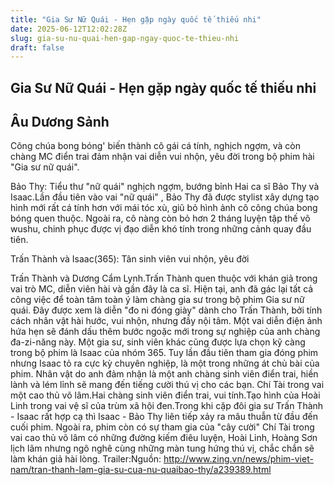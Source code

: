 ```yaml
---
title: "Gia Sư Nữ Quái - Hẹn gặp ngày quốc tế thiếu nhi"
date: 2025-06-12T12:02:28Z
slug: gia-su-nu-quai-hen-gap-ngay-quoc-te-thieu-nhi
draft: false
---
```


## Gia Sư Nữ Quái - Hẹn gặp ngày quốc tế thiếu nhi

## Âu Dương Sảnh

Công chúa bong bóng' biến thành cô gái cá tính, nghịch ngợm, và còn chàng MC điển trai đảm nhận vai diễn vui nhộn, yêu đời trong bộ phim hài "Gia sư nữ quái".
 
Bảo Thy: Tiểu thư "nữ quái" nghịch ngợm, bướng bỉnh
Hai ca sĩ Bảo Thy và Isaac.Lần đầu tiên vào vai "nữ quái" , Bảo Thy đã được stylist xây dựng tạo hình mới rất cá tính hơn với mái tóc xù, giũ bỏ hình ảnh cô công chúa bong bóng quen thuộc. Ngoài ra, cô nàng còn bỏ hơn 2 tháng luyện tập thế võ wushu, chinh phục được vị đạo diễn khó tính trong những cảnh quay đầu tiên.
 
 
 
Trấn Thành và Isaac(365): Tân sinh viên vui nhộn, yêu đời
 
 
Trấn Thành và Dương Cẩm Lynh.Trấn Thành quen thuộc với khán giả trong vai trò MC, diễn viên hài và gần đây là ca sĩ. Hiện tại, anh đã gác lại tất cả công việc để toàn tâm toàn ý làm chàng gia sư trong bộ phim Gia sư nữ quái. Đây được xem là diễn "đo ni đóng giày" dành cho Trấn Thành, bởi tính cách nhân vật hài hước, vui nhộn, nhưng đầy nội tâm. Một vai diễn điện ảnh hứa hẹn sẽ đánh dấu thêm bước ngoặc mới trong sự nghiệp của anh chàng đa-zi-năng này.
Một gia sư, sinh viên khác cũng được lựa chọn kỹ càng trong bộ phim là Isaac của nhóm 365. Tuy lần đầu tiên tham gia đóng phim nhưng Isaac tỏ ra cực kỳ chuyên nghiệp, là một trong những át chủ bài của phim. Nhân vật do anh đảm nhận là một anh chàng sinh viên điển trai, hiền lành và lém lỉnh sẽ mang đến tiếng cười thú vị cho các bạn.
 Chí Tài trong vai một cao thủ võ lâm.Hai chàng sinh viên điển trai, vui tính.Tạo hình của Hoài Linh trong vai vệ sĩ của trùm xã hội đen.Trong khi cặp đôi gia sư Trấn Thành - Isaac rất hợp cạ thì Isaac - Bảo Thy liên tiếp xảy ra mâu thuẫn từ đầu đến cuối phim. Ngoài ra, phim còn có sự tham gia của "cây cười" Chí Tài trong vai cao thủ võ lâm có những đường kiếm điêu luyện, Hoài Linh, Hoàng Sơn lịch lãm nhưng ngô nghê cùng những màn tung hứng thú vị, chắc chắn sẽ làm khán giả hài lòng. 
Trailer:Nguồn: http://www.zing.vn/news/phim-viet-nam/tran-thanh-lam-gia-su-cua-nu-quaibao-thy/a239389.html